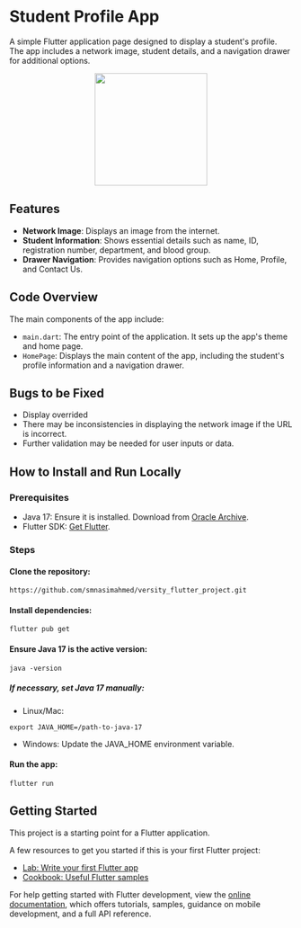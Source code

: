 # Student Profile App

A simple Flutter application page designed to display a student's profile. The app includes a network image, student details, and a navigation drawer for additional options.

<p align="center">
  <img src="https://github.com/user-attachments/assets/119a5513-a44f-483b-bbb8-83cc43c0a490" width="200"/>
</p>


## Features

- **Network Image**: Displays an image from the internet.
- **Student Information**: Shows essential details such as name, ID, registration number, department, and blood group.
- **Drawer Navigation**: Provides navigation options such as Home, Profile, and Contact Us.

## Code Overview
The main components of the app include:

* ```main.dart```: The entry point of the application. It sets up the app's theme and home page.
* ```HomePage```: Displays the main content of the app, including the student's profile information and a navigation drawer.

## Bugs to be Fixed
* Display overrided
* There may be inconsistencies in displaying the network image if the URL is incorrect.
* Further validation may be needed for user inputs or data.

## How to Install and Run Locally
### Prerequisites
* Java 17: Ensure it is installed. Download from [Oracle Archive](https://www.oracle.com/java/technologies/javase/jdk17-archive-downloads.html).
* Flutter SDK: [Get Flutter](https://docs.flutter.dev/get-started/install/windows).

### Steps
#### Clone the repository:
```
https://github.com/smnasimahmed/versity_flutter_project.git
```

#### Install dependencies:
```
flutter pub get
```

#### Ensure Java 17 is the active version:
```
java -version
```
##### If necessary, set Java 17 manually:

* Linux/Mac:
```
export JAVA_HOME=/path-to-java-17
```
* Windows: Update the JAVA_HOME environment variable.
#### Run the app:
```
flutter run
```

## Getting Started

This project is a starting point for a Flutter application.

A few resources to get you started if this is your first Flutter project:

- [Lab: Write your first Flutter app](https://docs.flutter.dev/get-started/codelab)
- [Cookbook: Useful Flutter samples](https://docs.flutter.dev/cookbook)

For help getting started with Flutter development, view the
[online documentation](https://docs.flutter.dev/), which offers tutorials,
samples, guidance on mobile development, and a full API reference.
